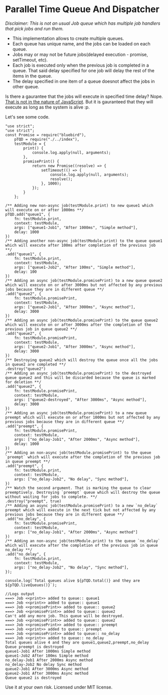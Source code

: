 # Parallel Time Queue And Dispatcher

*Disclaimer: This is not an usual Job queue which has multiple job handlers that pick jobs and run them.*

* This implementation allows to create multiple queues.
* Each queue has unique name, and the jobs can be loaded on each queue.
* Jobs may or may not be future jobs(delayed execution - promise, setTimeout, etc).
* Each job is executed only when the previous job is completed in a queue. That said delay specified for one job will delay the rest of the items in the queue.
* The delay specified in one item of a queue doesnot affect the jobs in other queue.

Is there a gaurantee that the jobs will execute in specified time delay? Nope. [That is not in the nature of JavaScript](http://ejohn.org/blog/how-javascript-timers-work/).  But it is gauranteed that they will execute as long as the system is alive :p.

Let's see some code.

```
"use strict";
"use strict";
const Promise = require("bluebird"),
    pTQD = require("./../index"),
    testModule = {
        print() {
            console.log.apply(null, arguments);
        },
        promisePrint() {
            return new Promise((resolve) => {
                setTimeout(() => {
                    console.log.apply(null, arguments);
                    resolve();
                }, 1000);
            });
        }
    };

/** Adding new non-async job(testModule.print) to new queue1 which will execute on or after 1000ms **/
pTQD.add("queue1", {
    fn: testModule.print,
    context: testModule,
    args: ["queue1-Job1", "After 1000ms", "Simple method"],
    delay: 1000
})
/** Adding another non-async job(testModule.print) to the queue queue1 which will execute after 100ms after completion of the previous job **/
.add("queue1", {
    fn: testModule.print,
    context: testModule,
    args: ["queue1-Job2", "After 100ms", "Simple method"],
    delay: 100
})
/** Adding an async job(testModule.promisePrint) to a new queue queue2 which will execute on or after 3000ms but not affected by any previous jobs because they are in different queue **/
.add("queue2", {
    fn: testModule.promisePrint,
    context: testModule,
    args: ["queue2-Job1", "After 3000ms", "Async method"],
    delay: 3000
})
/** Adding an async job(testModule.promisePrint) to the queue queue2 which will execute on or after 3000ms after the completion of the previous job in queue queue2 **/
.add("queue2", {
    fn: testModule.promisePrint,
    context: testModule,
    args: ["queue2-Job1", "After 3000ms", "Async method"],
    delay: 3000
})
/** Destroying queue2 which will destroy the queue once all the jobs in queue2 are completed **/
.destroy("queue2")
/** Adding an async job(testModule.promisePrint) to the destroyed queue queue2 and this will be discarded because the queue is marked for deletion **/
.add("queue2", {
    fn: testModule.promisePrint,
    context: testModule,
    args: ["queue2-destroyed", "After 3000ms", "Async method"],
    delay: 3000
})
/** Adding an async job(testModule.promisePrint) to a new queue preempt which will execute on or after 1000ms but not affected by any previous jobs because they are in different queue **/
.add("preempt", {
    fn: testModule.promisePrint,
    context: testModule,
    args: ["no_delay-Job1", "After 2000ms", "Async method"],
    delay: 1000
})
/** Adding an non-async job(testModule.promisePrint) to the queue `preempt` which will execute after the completion of the previous job in queue preempt **/
.add("preempt", {
    fn: testModule.print,
    context: testModule,
    args: ["no_delay-Job2", "No delay", "Sync method"],
})
/** Watch the second argument. That is marking the queue to clear preemptively. Destroying `preempt` queue which will destroy the queue without waiting for jobs to complete. **/
.destroy("preempt", true)
/** Adding an async job(testModule.promisePrint) to a new `no_delay` preempt which will execute in the next tick but not affected by any previous jobs because they are in different queue **/
.add("no_delay", {
    fn: testModule.promisePrint,
    context: testModule,
    args: ["no_delay-Job1", "After 2000ms", "Async method"]
})
/** Adding an non-async job(testModule.print) to the queue `no_delay` which will execute after the completion of the previous job in queue no_delay **/
.add("no_delay", {
    fn: testModule.print,
    context: testModule,
    args: ["no_delay-Job2", "No delay", "Sync method"],
});

console.log(`Total queues alive ${pTQD.total()} and they are ${pTQD.liveQueues()}`);

//Logs output
===> Job <<print>> added to queue:: queue1
===> Job <<print>> added to queue:: queue1
===> Job <<promisePrint>> added to queue:: queue2
===> Job <<promisePrint>> added to queue:: queue2
Can't add any more job. This queue will be destroyed.
===> Job <<promisePrint>> added to queue:: queue2
===> Job <<promisePrint>> added to queue:: preempt
===> Job <<print>> added to queue:: preempt
===> Job <<promisePrint>> added to queue:: no_delay
===> Job <<print>> added to queue:: no_delay
Total queues alive 4 and they are queue1,queue2,preempt,no_delay
Queue preempt is destroyed
queue1-Job1 After 1000ms Simple method
queue1-Job2 After 100ms Simple method
no_delay-Job1 After 2000ms Async method
no_delay-Job2 No delay Sync method
queue2-Job1 After 3000ms Async method
queue2-Job1 After 3000ms Async method
Queue queue2 is destroyed
```

Use it at your own risk. Licensed under MIT license.
